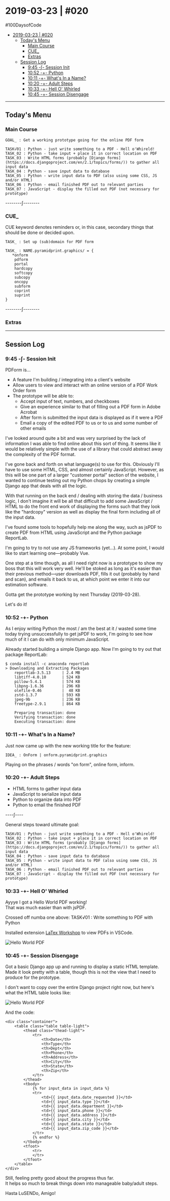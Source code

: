 # 2019-03-23 | #020

\#100DaysofCode

- [2019-03-23 | #020](#2019-03-23--020)
  - [Today's Menu](#todays-menu)
    - [Main Course](#main-course)
    - [CUE_](#cue)
    - [Extras](#extras)
  - [Session Log](#session-log)
    - [9:45 -∫- Session Init](#945--%E2%88%AB--session-init)
    - [10:52 -+- Python](#1052----python)
    - [10:11 -+- What's In a Name?](#1011----whats-in-a-name)
    - [10:20 -+- Adult Steps](#1020----adult-steps)
    - [10:33 -+- Hell O' Whirled](#1033----hell-o-whirled)
    - [10:45 -+- Session Disengage](#1045----session-disengage)

---

## Today's Menu

### Main Course

    GOAL_ : Get a working prototype going for the online PDF form  

    TASK√01 : Python - just write something to a PDF - Hell o'Whireld!
    TASK_02 : Python - take input + place it in correct location on PDF
    TASK_03 : Write HTML forms (probably [Django forms](https://docs.djangoproject.com/en/2.1/topics/forms/)) to gather all input data
    TASK_04 : Python - save input data to database
    TASK_05 : Python - write input data to PDF (also using some CSS, JS and/or HTML)
    TASK_06 : Python - email finished PDF out to relevant parties
    TASK_07 : JavaScript - display the filled out PDF (not necessary for prototype)

--------∫--------

### CUE_  

CUE keyword denotes reminders or, in this case, secondary things that should be done or decided upon.

    TASK_ : Set up (sub)domain for PDF form  

    TASK_ : NAME.pyramidprint.graphics/ = {
       *onform
        pdform
        portal
        hardcopy
        softcopy
        subcopy
        oncopy
        subform
        coprint
        suprint
    }

--------∫--------

### Extras

---

## Session Log

### 9:45 -∫- Session Init

PDForm is...

- A feature I'm building / integrating into a client's website
- Allow users to view and interact with an online version of a PDF Work Order form
- The prototype will be able to:
  - Accept input of text, numbers, and checkboxes
  - Give an experience similar to that of filling out a PDF form in Adobe Acrobat
  - After form is submitted the input data is displayed as if it were a PDF
  - Email a copy of the edited PDF to us or to us and some number of other emails

I've looked around quite a bit and was very surprised by the lack of information I was able to find online about this sort of thing. It seems like it would be relatively simple with the use of a library that could abstract away the complexity of the PDF format.

I've gone back and forth on what language(s) to use for this. Obviously I'll have to use some HTML, CSS, and almost certainly JavaScript. However, as this will be one part of a larger "customer portal" section of the website, I wanted to continue testing out my Python chops by creating a simple Django app that deals with all the logic. 

With that running on the back end / dealing with storing the data / business logic, I don't imagine it will be all that difficult to add some JavaScript / HTML to do the front end work of displaying the forms such that they look like the "hardcopy" version as well as display the final form including all of the input data.

I've found some tools to hopefully help me along the way, such as jsPDF to create PDF from HTML using JavaScript and the Python package ReportLab.

I'm going to try to not use any JS frameworks (yet...). At some point, I would like to start learning one—probably Vue.

One step at a time though, as all I need right now is a prototype to show my boss that this will work very well. He'll be stoked as long as it's easier than their previous method—user downloads PDF, fills it out (probably by hand and scan), and emails it back to us, at which point we enter it into our estimation software.

Gotta get the prototype working by next Thursday (2019-03-28).

Let's do it!

### 10:52 -+- Python

As I enjoy writing Python the most / am the best at it / wasted some time today trying unsuccessfully to get jsPDF to work, I'm going to see how much of it I can do with only minimum JavaScript.

Already started building a simple Django app. Now I'm going to try out that package ReportLab:

    $ conda install -c anaconda reportlab
    > Downloading and Extracting Packages
        reportlab-3.5.13     | 2.4 MB
        libtiff-4.0.10       | 524 KB
        pillow-5.4.1         | 574 KB
        libpng-1.6.36        | 296 KB
        olefile-0.46         |  48 KB
        zstd-1.3.7           | 593 KB
        jpeg-9b              | 236 KB
        freetype-2.9.1       | 864 KB

        Preparing transaction: done
        Verifying transaction: done
        Executing transaction: done

### 10:11 -+- What's In a Name?

Just now came up with the new working title for the feature:

    IDEA_ : OnForm | onform.pyramidprint.graphics

Playing on the phrases / words "on form", online form, inform.

### 10:20 -+- Adult Steps

- HTML forms to gather input data
- JavaScript to serialize input data
- Python to organize data into PDF
- Python to email the finished PDF

----∫----

General steps toward ultimate goal:

    TASK√01 : Python - just write something to a PDF - Hell o'Whireld!
    TASK_02 : Python - take input + place it in correct location on PDF
    TASK_03 : Write HTML forms (probably [Django forms](https://docs.djangoproject.com/en/2.1/topics/forms/)) to gather all input data
    TASK_04 : Python - save input data to database
    TASK_05 : Python - write input data to PDF (also using some CSS, JS and/or HTML)
    TASK_06 : Python - email finished PDF out to relevant parties
    TASK_07 : JavaScript - display the filled out PDF (not necessary for prototype)

### 10:33 -+- Hell O' Whirled

Ayyye I got a Hello World PDF working!  
That was much easier than with jsPDF.

Crossed off numba one above:
TASK√01 : Write something to PDF with Python

Installed extension [LaTex Workshop](https://github.com/James-Yu/LaTeX-Workshop) to view PDFs in VSCode.

![Hello World PDF](hello_pdf.png)

### 10:45 -+- Session Disengage

Got a basic Django app up and running to display a static HTML template.  
Made it look pretty with a table, though this is not the view that I need to produce for the prototype.

I don't want to copy over the entire Django project right now, but here's what the HTML table looks like:

![Hello World PDF](input_data.png)

And the code:

    <div class="container">
        <table class="table table-light">
            <thead class="thead-light">
                <tr>
                    <th>Date</th>
                    <th>Type</th>
                    <th>Dept</th>
                    <th>Phone</th>
                    <th>Address</th>
                    <th>City</th>
                    <th>State</th>
                    <th>Zip</th>
                </tr>
            </thead>
            <tbody>
                {% for input_data in input_data %}
                <tr>
                    <td>{{ input_data.date_requested }}</td>
                    <td>{{ input_data.type }}</td>
                    <td>{{ input_data.department }}</td>
                    <td>{{ input_data.phone }}</td>
                    <td>{{ input_data.address }}</td>
                    <td>{{ input_data.city }}</td>
                    <td>{{ input_data.state }}</td>
                    <td>{{ input_data.zip_code }}</td>
                </tr>
                {% endfor %}
            </tbody>
            <tfoot>
                <tr>
                </tr>
            </tfoot>
        </table>
    </div>

Still, feeling pretty good about the progress thus far.  
It helps so much to break things down into manageable baby/adult steps.

Hasta LuSENDo, Amigo!
